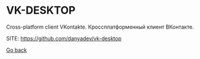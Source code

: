 # VK-DESKTOP
 
 Cross-platform client VKontakte.
 Кроссплатформенный клиент ВКонтакте.
 
 SITE: https://github.com/danyadev/vk-desktop

 [Go back](https://portable-linux-apps.github.io/apps.html)
